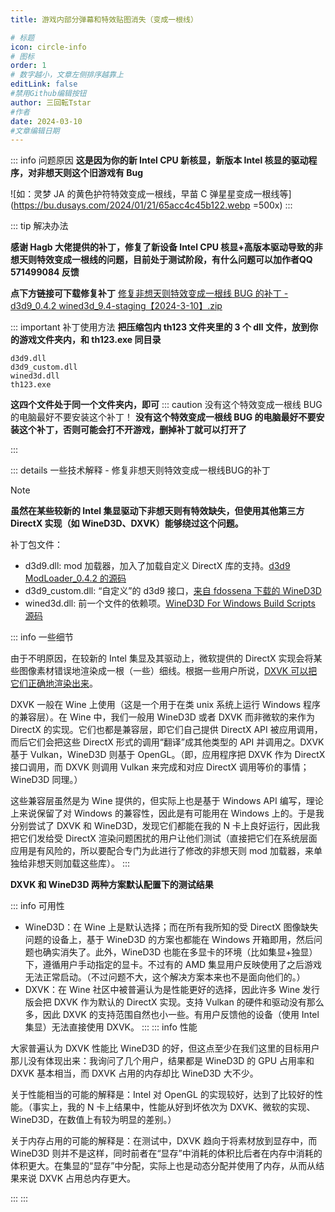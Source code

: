 ```yaml
---
title: 游戏内部分弹幕和特效贴图消失（变成一根线）

# 标题
icon: circle-info
# 图标
order: 1
# 数字越小，文章左侧排序越靠上
editLink: false
#禁用Github编辑按钮
author: 三回転Tstar
#作者
date: 2024-03-10
#文章编辑日期
---
```



::: info 问题原因
**这是因为你的新 Intel CPU 新核显，新版本 Intel 核显的驱动程序，对非想天则这个旧游戏有 Bug**


![如：灵梦 JA 的黄色护符特效变成一根线，早苗 C 弹星星变成一根线等](https://bu.dusays.com/2024/01/21/65acc4c45b122.webp =500x)
:::

::: tip 解决办法

**感谢 Hagb 大佬提供的补丁，修复了新设备 Intel CPU 核显+高版本驱动导致的非想天则特效变成一根线的问题，目前处于测试阶段，有什么问题可以加作者QQ 571499084 反馈**

**点下方链接可下载修复补丁**
[ 修复非想天则特效变成一根线 BUG 的补丁 - d3d9_0.4.2 wined3d_9.4-staging【2024-3-10】.zip](https://gitee.com/sanhuizhuan/SokuMods/releases/download/v1/%E4%BF%AE%E5%A4%8D%E9%9D%9E%E6%83%B3%E5%A4%A9%E5%88%99%E7%89%B9%E6%95%88%E5%8F%98%E6%88%90%E4%B8%80%E6%A0%B9%E7%BA%BFBUG%E7%9A%84%E8%A1%A5%E4%B8%81-d3d9_0.4.2%20wined3d_9.4-staging%E3%80%902024-3-10%E3%80%91.zip)


::: important 补丁使用方法
**把压缩包内 th123 文件夹里的 3 个 dll 文件，放到你的游戏文件夹内，和 th123.exe 同目录**
```
d3d9.dll
d3d9_custom.dll
wined3d.dll
th123.exe
```
**这四个文件处于同一个文件夹内，即可**
::: caution 没有这个特效变成一根线 BUG 的电脑最好不要安装这个补丁！
**没有这个特效变成一根线 BUG 的电脑最好不要安装这个补丁，否则可能会打不开游戏，删掉补丁就可以打开了**

:::

::: details 一些技术解释 - 修复非想天则特效变成一根线BUG的补丁
> [!note]
> 
> **虽然在某些较新的 Intel 集显驱动下非想天则有特效缺失，但使用其他第三方 DirectX 实现（如 WineD3D、DXVK）能够绕过这个问题。**
> 
> 补丁包文件：
> 
> - d3d9.dll: mod 加载器，加入了加载自定义 DirectX 库的支持。[d3d9 ModLoader_0.4.2 的源码](https://github.com/SokuDev/SokuMods/pull/25)
> - d3d9_custom.dll: “自定义”的 d3d9 接口，[来自 fdossena 下载的 WineD3D](https://downloads.fdossena.com/geth.php?r=wined3dst-latest)
> - wined3d.dll: 前一个文件的依赖项。[WineD3D For Windows Build Scripts 源码](https://github.com/adolfintel/wined3d4win)
> 
> ::: info 一些细节
> 
> 由于不明原因，在较新的 Intel 集显及其驱动上，微软提供的 DirectX 实现会将某些图像素材错误地渲染成一根（一些）细线。根据一些用户所说，[DXVK 可以把它们正确地渲染出来](https://community.intel.com/t5/Graphics/Iris-Xe-Graphics-doesn-t-run-DirectX-9-game-properly/m-p/1444706#M112728)。
> 
> DXVK 一般在 Wine 上使用（这是一个用于在类 unix 系统上运行 Windows 程序的兼容层）。在 Wine 中，我们一般用 WineD3D 或者 DXVK 而非微软的来作为 DirectX 的实现。它们也都是兼容层，即它们自己提供 DirectX API 被应用调用，而后它们会把这些 DirectX 形式的调用“翻译”成其他类型的 API 并调用之。DXVK 基于 Vulkan，WineD3D 则基于 OpenGL。（即，应用程序把 DXVK 作为 DirectX 接口调用，而 DXVK 则调用 Vulkan 来完成和对应 DirectX 调用等价的事情；WineD3D 同理。）
> 
> 这些兼容层虽然是为 Wine 提供的，但实际上也是基于 Windows API 编写，理论上来说保留了对 Windows 的兼容性，因此是有可能用在 Windows 上的。于是我分别尝试了 DXVK 和 WineD3D，发现它们都能在我的 N 卡上良好运行，因此我把它们发给受 DirectX 渲染问题困扰的用户让他们测试（直接把它们在系统层面应用是有风险的，所以要配合专门为此进行了修改的非想天则 mod 加载器，来单独给非想天则加载这些库）。
> :::
> 
> **DXVK 和 WineD3D 两种方案默认配置下的测试结果**
> 
> ::: info 可用性
> 
> - WineD3D：在 Wine 上是默认选择；而在所有我所知的受 DirectX 图像缺失问题的设备上，基于 WineD3D 的方案也都能在 Windows 开箱即用，然后问题也确实消失了。此外，WineD3D 也能在多显卡的环境（比如集显+独显）下，遵循用户手动指定的显卡。不过有的 AMD 集显用户反映使用了之后游戏无法正常启动。（不过问题不大，这个解决方案本来也不是面向他们的。）
> - DXVK：在 Wine 社区中被普遍认为是性能更好的选择，因此许多 Wine 发行版会把 DXVK 作为默认的 DirectX 实现。支持 Vulkan 的硬件和驱动没有那么多，因此 DXVK 的支持范围自然也小一些。有用户反馈他的设备（使用 Intel 集显）无法直接使用 DXVK。
> :::
> ::: info 性能
> 
> 大家普遍认为 DXVK 性能比 WineD3D 的好，但这点至少在我们这里的目标用户那儿没有体现出来：我询问了几个用户，结果都是 WineD3D 的 GPU 占用率和 DXVK 基本相当，而 DXVK 占用的内存却比 WineD3D 大不少。
> 
> 关于性能相当的可能的解释是：Intel 对 OpenGL 的实现较好，达到了比较好的性能。（事实上，我的 N 卡上结果中，性能从好到坏依次为 DXVK、微软的实现、WineD3D，在数值上有较为明显的差别。）
> 
> 关于内存占用的可能的解释是：在测试中，DXVK 趋向于将素材放到显存中，而 WineD3D 则并不是这样，同时前者在“显存”中消耗的体积比后者在内存中消耗的体积更大。在集显的“显存”中分配，实际上也是动态分配并使用了内存，从而从结果来说 DXVK 占用总内存更大。
> 
> :::
:::


<!--
::: tip 解决办法
1、右键计算机，管理，设备管理器，显示设备，确认电脑是否有**独立显卡**，若有则可以使用独立显卡运行游戏（百度）

2、若只有 XXX Graphic（**核显**），则可以尝试右键，属性，**回滚驱动程序**，此方法对某些人的设备可能有效，**也可能无效**，若无效可再重新更新显卡驱动

**3、没办法了，除非加独显或者换CPU换电脑，否则就只能忍受特效显示的问题了**
:::

::: caution 反面教材 
**下面这些电脑配置，除非加独显或者换CPU换电脑，否则就只能忍受特效显示的问题了**

CPU：Intel® 12th Gen Core i7-12700H  （首次出现时间 2022-11）
核显：Intel® Iris® Xe Graphics

CPU：Intel® N95 x86 Family 6 Model 14 Stepping 0  （首次出现时间 2023-02）
核显：Intel® UHD Graphics

![像这种新的硬件设备，最低的驱动都没办法](https://bu.dusays.com/2024/01/21/65acc4f46c201.webp =600x)

:::
-->